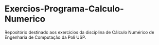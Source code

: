 # Exercios-Programa-Calculo-Numerico
Repositório destinado aos exercícios da disciplina de Cálculo Numérico de Engenharia de Computação da Poli USP.
